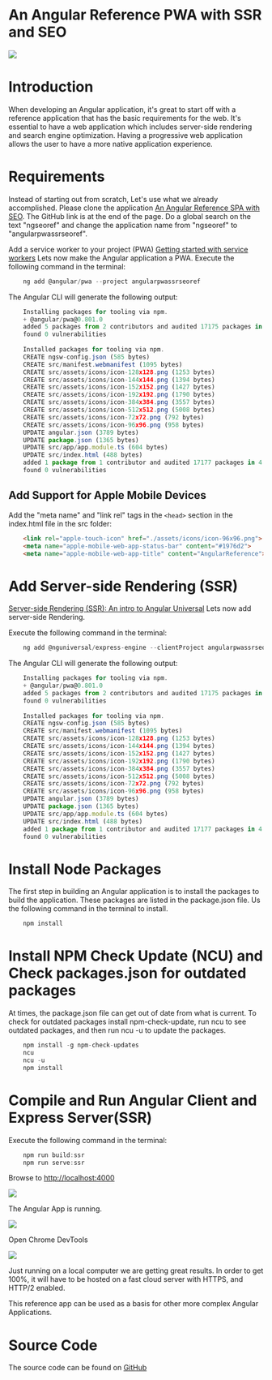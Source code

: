 # An Angular Reference PWA with SSR and SEO

![](https://wpbest.io/Media/Default/Angular-PWA-SSR-SEO/Angular-PWA-SSR-SEO.png)

# Introduction

When developing an Angular application, it's great to start off with a reference application that has the basic requirements for the web. It's essential to have a web application which includes server-side rendering and search engine optimization. Having a progressive web application allows the user to have a more native application experience.


# Requirements

Instead of starting out from scratch, Let's use what we already accomplished. Please clone the application [An Angular Reference SPA with SEO](https://angularadvisors.com/blog/2019-10-13_An_Angular_Reference_SPA_with_SEO). The GitHub link is at the end of the page.
Do a global search on the text "ngseoref" and change the application name from "ngseoref" to "angularpwassrseoref".

Add a service worker to your project (PWA)
[Getting started with service workers](https://angular.io/guide/service-worker-getting-started)
Lets now make the Angular application a PWA.
Execute the following command in the terminal:
```javascript
    ng add @angular/pwa --project angularpwassrseoref
```
The Angular CLI will generate the following output:
```javascript
    Installing packages for tooling via npm.
    + @angular/pwa@0.801.0
    added 5 packages from 2 contributors and audited 17175 packages in 5.562s
    found 0 vulnerabilities
    
    Installed packages for tooling via npm.
    CREATE ngsw-config.json (585 bytes)
    CREATE src/manifest.webmanifest (1095 bytes)
    CREATE src/assets/icons/icon-128x128.png (1253 bytes)
    CREATE src/assets/icons/icon-144x144.png (1394 bytes)
    CREATE src/assets/icons/icon-152x152.png (1427 bytes)
    CREATE src/assets/icons/icon-192x192.png (1790 bytes)
    CREATE src/assets/icons/icon-384x384.png (3557 bytes)
    CREATE src/assets/icons/icon-512x512.png (5008 bytes)
    CREATE src/assets/icons/icon-72x72.png (792 bytes)
    CREATE src/assets/icons/icon-96x96.png (958 bytes)
    UPDATE angular.json (3789 bytes)
    UPDATE package.json (1365 bytes)
    UPDATE src/app/app.module.ts (604 bytes)
    UPDATE src/index.html (488 bytes)
    added 1 package from 1 contributor and audited 17177 packages in 4.707s
    found 0 vulnerabilities
```

## Add Support for Apple Mobile Devices

Add the "meta name" and "link rel" tags in the `<head>` section in the index.html file in the src folder:
```html
    <link rel="apple-touch-icon" href="./assets/icons/icon-96x96.png">
    <meta name="apple-mobile-web-app-status-bar" content="#1976d2">
    <meta name="apple-mobile-web-app-title" content="AngularReference">
```

# Add Server-side Rendering (SSR)

[Server-side Rendering (SSR): An intro to Angular Universal](https://angular.io/guide/universal)
Lets now add server-side Rendering.

Execute the following command in the terminal:
```javascript
    ng add @nguniversal/express-engine --clientProject angularpwassrseoref
```
The Angular CLI will generate the following output:
```javascript
    Installing packages for tooling via npm.
    + @angular/pwa@0.801.0
    added 5 packages from 2 contributors and audited 17175 packages in 5.562s
    found 0 vulnerabilities
    
    Installed packages for tooling via npm.
    CREATE ngsw-config.json (585 bytes)
    CREATE src/manifest.webmanifest (1095 bytes)
    CREATE src/assets/icons/icon-128x128.png (1253 bytes)
    CREATE src/assets/icons/icon-144x144.png (1394 bytes)
    CREATE src/assets/icons/icon-152x152.png (1427 bytes)
    CREATE src/assets/icons/icon-192x192.png (1790 bytes)
    CREATE src/assets/icons/icon-384x384.png (3557 bytes)
    CREATE src/assets/icons/icon-512x512.png (5008 bytes)
    CREATE src/assets/icons/icon-72x72.png (792 bytes)
    CREATE src/assets/icons/icon-96x96.png (958 bytes)
    UPDATE angular.json (3789 bytes)
    UPDATE package.json (1365 bytes)
    UPDATE src/app/app.module.ts (604 bytes)
    UPDATE src/index.html (488 bytes)
    added 1 package from 1 contributor and audited 17177 packages in 4.707s
    found 0 vulnerabilities

```
     
# Install Node Packages

The first step in building an Angular application is to install the packages to build the application. These packages are listed in the package.json file. Us the following command in the terminal to install.
```javascript
    npm install
```

# Install NPM Check Update (NCU) and Check packages.json for outdated packages

At times, the package.json file can get out of date from what is current. To check for outdated packages install npm-check-update, run ncu to see outdated packages, and then run ncu -u to update the packages.
```javascript
    npm install -g npm-check-updates
    ncu
    ncu -u
    npm install
```

# Compile and Run Angular Client and Express Server(SSR)

Execute the following command in the terminal:
```javascript
    npm run build:ssr
    npm run serve:ssr
```
Browse to [http://localhost:4000](http://localhost:4000/)

![](https://wpbest.io/Media/Default/Angular-PWA-SSR-SEO/Angular-PWA-SSR-SEO-001.png)


The Angular App is running.


![](https://wpbest.io/Media/Default/Angular-PWA-SSR-SEO/Angular-PWA-SSR-SEO-002.png)


Open Chrome DevTools


![](https://wpbest.io/Media/Default/Angular-PWA-SSR-SEO/Angular-PWA-SSR-SEO-003.png)


Just running on a local computer we are getting great results. In order to get 100%, it will have to be hosted on a fast cloud server with HTTPS, and HTTP/2 enabled.

This reference app can be used as a basis for other more complex Angular Applications.

# Source Code

The source code can be found on [GitHub](https://github.com/wpbest/Angular-PWA-SSR-SEO-Reference)

